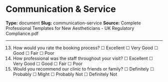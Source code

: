 # Communication & Service

**Type:** document
**Slug:** communication-service
**Source:** Complete Professional Templates for New Aestheticians - UK Regulatory Compliance.pdf

---

13. How would you rate the booking process? ☐ Excellent ☐ Very Good ☐ Good ☐ Fair ☐ Poor
14. How professional was the staff throughout your visit? ☐ Excellent ☐ Very Good ☐ Good ☐ Fair ☐
Poor
15. Would you recommend our clinic to friends or family? ☐ Definitely ☐ Probably ☐ Might ☐
Probably Not ☐ Definitely Not
